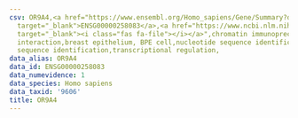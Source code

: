 ```yaml
---
csv: OR9A4,<a href="https://www.ensembl.org/Homo_sapiens/Gene/Summary?db=core;g=ENSG00000258083"
  target="_blank">ENSG00000258083</a>,<a href="https://www.ncbi.nlm.nih.gov/pubmed/22863008"
  target="_blank"><i class="fas fa-file"></i></a>",chromatin immunoprecipitation assay,direct
  interaction,breast epithelium, BPE cell,nucleotide sequence identification,nucleotide
  sequence identification,transcriptional regulation,
data_alias: OR9A4
data_id: ENSG00000258083
data_numevidence: 1
data_species: Homo sapiens
data_taxid: '9606'
title: OR9A4
---
```

